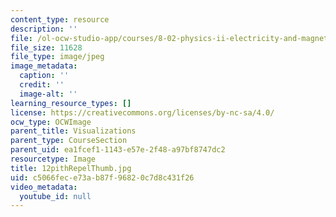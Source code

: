 ```yaml
---
content_type: resource
description: ''
file: /ol-ocw-studio-app/courses/8-02-physics-ii-electricity-and-magnetism-spring-2007/c5066fece73ab87f96820c7d8c431f26_12pithRepelThumb.jpg
file_size: 11628
file_type: image/jpeg
image_metadata:
  caption: ''
  credit: ''
  image-alt: ''
learning_resource_types: []
license: https://creativecommons.org/licenses/by-nc-sa/4.0/
ocw_type: OCWImage
parent_title: Visualizations
parent_type: CourseSection
parent_uid: ea1fcef1-1143-e57e-2f48-a97bf8747dc2
resourcetype: Image
title: 12pithRepelThumb.jpg
uid: c5066fec-e73a-b87f-9682-0c7d8c431f26
video_metadata:
  youtube_id: null
---
```

